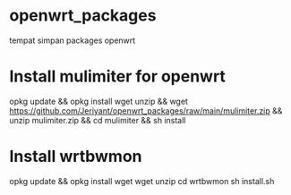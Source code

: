 # openwrt_packages
tempat simpan packages openwrt

# Install mulimiter for openwrt
opkg update && opkg install wget unzip && wget https://github.com/Jeriyant/openwrt_packages/raw/main/mulimiter.zip && unzip mulimiter.zip && cd mulimiter && sh install

# Install wrtbwmon
opkg update && opkg install wget
wget
unzip
cd wrtbwmon
sh install.sh
